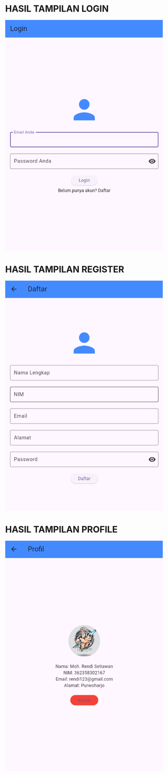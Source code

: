 # HASIL TAMPILAN LOGIN
![Screenshot halaman_login](image/1.png)
# HASIL TAMPILAN REGISTER
![Screenshot halaman_register](image/2.png)
# HASIL TAMPILAN PROFILE
![Screenshot halaman_profile](image/3.png)
